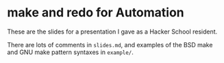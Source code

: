 # make and redo for Automation

These are the slides for a presentation I gave as a Hacker School resident.

There are lots of comments in `slides.md`, and examples of the BSD make
and GNU make pattern syntaxes in `example/`.
